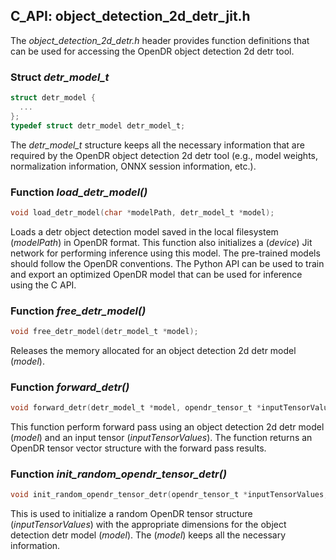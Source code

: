 ## C_API: object_detection_2d_detr_jit.h


The *object_detection_2d_detr.h* header provides function definitions that can be used for accessing the OpenDR object detection 2d detr tool.

### Struct *detr_model_t*
```C
struct detr_model {
  ...
};
typedef struct detr_model detr_model_t;
```
The *detr_model_t* structure keeps all the necessary information that are required by the OpenDR object detection 2d detr tool (e.g., model weights, normalization information, ONNX session information, etc.).


### Function *load_detr_model()*
```C
void load_detr_model(char *modelPath, detr_model_t *model);
```
 Loads a detr object detection model saved in the local filesystem (*modelPath*) in OpenDR format.
 This function also initializes a (*device*) Jit network for performing inference using this model.
 The pre-trained models should follow the OpenDR conventions.
 The Python API can be used to train and export an optimized OpenDR model that can be used for inference using the C API.
 
### Function *free_detr_model()*
```C
void free_detr_model(detr_model_t *model);
```
Releases the memory allocated for an object detection 2d detr model (*model*).


### Function *forward_detr()*
```C
void forward_detr(detr_model_t *model, opendr_tensor_t *inputTensorValues, opendr_tensor_vector_t *tensorVector);
```
This function perform forward pass using an object detection 2d detr model (*model*) and an input tensor (*inputTensorValues*).
The function returns an OpenDR tensor vector structure with the forward pass results.


### Function *init_random_opendr_tensor_detr()*
```C
void init_random_opendr_tensor_detr(opendr_tensor_t *inputTensorValues, detr_model_t *model);
```
This is used to initialize a random OpenDR tensor structure (*inputTensorValues*) with the appropriate dimensions for the object detection detr model (*model*).
The (*model*) keeps all the necessary information.

